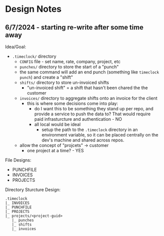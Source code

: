 # Design Notes

## 6/7/2024 - starting re-write after some time away

Idea/Goal:

- `.timeclock/` directory 
    - `CONFIG` file - set name, rate, company, project, etc
    - `punches/` directory to store the start of a "punch"
    - the same command will add an end punch (something like `timeclock punch`) and create a "shift"
    - `shifts/` directory to store un-invoiced shifts
        - "un-invoiced shift" = a shift that hasn't been chared the the customer
    - `invoices/` directory to aggregate shifts onto an invoice for the client
        - this is where some decisions come into play:
            - do I want this to be something they stand up per repo, and provide a service to push the data to? That would require paid infrasturcture and authentication - NO
            - all local would be ideal
                - setup the path to the `.timeclock` directory in an environment variable, so it can be placed centrally on the dev's machine and shared across repos. 
    - allow the concept of "projcets" -> customer
        - one project at a time? - YES

File Designs:

- PUNCHFILE
- INVOICES
- PROJECTS

Directory Sturcture Design:
```
.timeclock
|_ INVOICES
|_ PUNCHFILE
|_ PROJECTS
|_ projects/<project-guid>
   |_ punches
   |_ shifts
   |_ invoices
```
